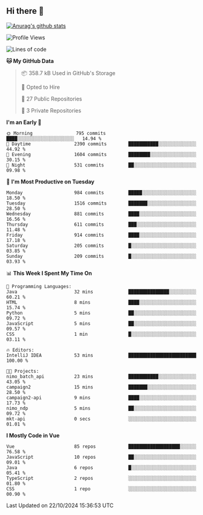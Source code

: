 ## Hi there 👋

[![Anurag's github stats](https://github-readme-stats.vercel.app/api?username=Songwonseok)](https://github.com/anuraghazra/github-readme-stats)



<!--START_SECTION:waka-->
![Profile Views](http://img.shields.io/badge/Profile%20Views-1-blue)

![Lines of code](https://img.shields.io/badge/From%20Hello%20World%20I%27ve%20Written-34.8%20million%20lines%20of%20code-blue)

**🐱 My GitHub Data** 

> 📦 358.7 kB Used in GitHub's Storage 
 > 
> 💼 Opted to Hire
 > 
> 📜 27 Public Repositories 
 > 
> 🔑 3 Private Repositories 
 > 
**I'm an Early 🐤** 

```text
🌞 Morning                795 commits         ████░░░░░░░░░░░░░░░░░░░░░   14.94 % 
🌆 Daytime                2390 commits        ███████████░░░░░░░░░░░░░░   44.92 % 
🌃 Evening                1604 commits        ████████░░░░░░░░░░░░░░░░░   30.15 % 
🌙 Night                  531 commits         ██░░░░░░░░░░░░░░░░░░░░░░░   09.98 % 
```
📅 **I'm Most Productive on Tuesday** 

```text
Monday                   984 commits         █████░░░░░░░░░░░░░░░░░░░░   18.50 % 
Tuesday                  1516 commits        ███████░░░░░░░░░░░░░░░░░░   28.50 % 
Wednesday                881 commits         ████░░░░░░░░░░░░░░░░░░░░░   16.56 % 
Thursday                 611 commits         ███░░░░░░░░░░░░░░░░░░░░░░   11.48 % 
Friday                   914 commits         ████░░░░░░░░░░░░░░░░░░░░░   17.18 % 
Saturday                 205 commits         █░░░░░░░░░░░░░░░░░░░░░░░░   03.85 % 
Sunday                   209 commits         █░░░░░░░░░░░░░░░░░░░░░░░░   03.93 % 
```


📊 **This Week I Spent My Time On** 

```text
💬 Programming Languages: 
Java                     32 mins             ███████████████░░░░░░░░░░   60.21 % 
HTML                     8 mins              ████░░░░░░░░░░░░░░░░░░░░░   15.74 % 
Python                   5 mins              ██░░░░░░░░░░░░░░░░░░░░░░░   09.72 % 
JavaScript               5 mins              ██░░░░░░░░░░░░░░░░░░░░░░░   09.57 % 
CSS                      1 min               █░░░░░░░░░░░░░░░░░░░░░░░░   03.11 % 

🔥 Editors: 
IntelliJ IDEA            53 mins             █████████████████████████   100.00 % 

🐱‍💻 Projects: 
nimo_batch_api           23 mins             ███████████░░░░░░░░░░░░░░   43.05 % 
campaign2                15 mins             ███████░░░░░░░░░░░░░░░░░░   28.50 % 
campaign2-api            9 mins              ████░░░░░░░░░░░░░░░░░░░░░   17.73 % 
nimo_ndp                 5 mins              ██░░░░░░░░░░░░░░░░░░░░░░░   09.72 % 
mkt-api                  0 secs              ░░░░░░░░░░░░░░░░░░░░░░░░░   01.01 % 
```

**I Mostly Code in Vue** 

```text
Vue                      85 repos            ███████████████████░░░░░░   76.58 % 
JavaScript               10 repos            ██░░░░░░░░░░░░░░░░░░░░░░░   09.01 % 
Java                     6 repos             █░░░░░░░░░░░░░░░░░░░░░░░░   05.41 % 
TypeScript               2 repos             ░░░░░░░░░░░░░░░░░░░░░░░░░   01.80 % 
CSS                      1 repo              ░░░░░░░░░░░░░░░░░░░░░░░░░   00.90 % 
```




 Last Updated on 22/10/2024 15:36:53 UTC
<!--END_SECTION:waka-->
